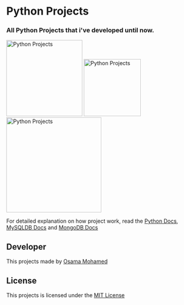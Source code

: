 # Python Projects
### All Python Projects that i've developed until now.

[<img src="https://www.python.org/static/community_logos/python-logo-master-v3-TM.png" width="200" title="Python Projects" >](https://github.com/OSAMAMOHAMED1234/python_projects)
[<img src="https://www.mysql.com/common/logos/logo-mysql-170x115.png" width="150" title="Python Projects" >](https://github.com/OSAMAMOHAMED1234/python_projects)
[<img src="https://webassets.mongodb.com/_com_assets/cms/mongodb-logo-rgb-j6w271g1xn.jpg" width="250" title="Python Projects" >](https://github.com/OSAMAMOHAMED1234/python_projects)

For detailed explanation on how project work, read the [Python Docs](https://www.python.org/doc/), [MySQLDB Docs](https://dev.mysql.com/doc/) and [MongoDB Docs](https://docs.mongodb.com/)

## Developer
This projects made by [Osama Mohamed](https://www.facebook.com/osama.mohamed.ms)

## License
This projects is licensed under the [MIT License](https://opensource.org/licenses/MIT)
